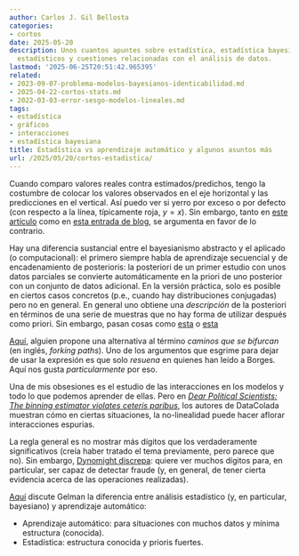 ```yaml
---
author: Carlos J. Gil Bellosta
categories:
- cortos
date: 2025-05-20
description: Unos cuantos apuntes sobre estadística, estadística bayesiana, gráficos
  estadísticos y cuestiones relacionadas con el análisis de datos.
lastmod: '2025-06-25T20:51:42.965395'
related:
- 2023-09-07-problema-modelos-bayesianos-identicabilidad.md
- 2025-04-22-cortos-stats.md
- 2022-03-03-error-sesgo-modelos-lineales.md
tags:
- estadística
- gráficos
- interacciones
- estadística bayesiana
title: Estadística vs aprendizaje automático y algunos asuntos más
url: /2025/05/20/cortos-estadistica/
---
```


Cuando comparo valores reales contra estimados/predichos, tengo la costumbre de colocar los valores observados en el eje horizontal y las predicciones en el vertical. Así puedo ver si yerro por exceso o por defecto (con respecto a la línea, típicamente roja, $y = x$). Sin embargo, tanto en [este artículo](https://www.sciencedirect.com/science/article/abs/pii/S0304380008002305) como en [esta entrada de blog](https://statmodeling.stat.columbia.edu/2025/05/11/plotting-truth-vs-predicted-value/), se argumenta en favor de lo contrario.

Hay una diferencia sustancial entre el bayesianismo abstracto y el aplicado (o computacional): el primero siempre habla de aprendizaje secuencial y de encadenamiento de posterioris: la posteriori de un primer estudio con unos datos parciales se convierte automáticamente en la priori de uno posterior con un conjunto de datos adicional. En la versión práctica, solo es posible en ciertos casos concretos (p.e., cuando hay distribuciones conjugadas) pero no en general. En general uno obtiene una _descripción_ de la posteriori en términos de una serie de muestras que no hay forma de utilizar después como priori. Sin embargo, pasan cosas como
[esta](https://statmodeling.stat.columbia.edu/2025/05/13/chaining-bayes-priors-from-posteriors/) o
[esta](https://statmodeling.stat.columbia.edu/2025/05/15/using-stan-to-do-sequential-bayesian-updating/.)

[Aquí](https://statmodeling.stat.columbia.edu/2025/03/20/why-i-use-the-term-forking-paths/), alguien propone una alternativa al término _caminos que se bifurcan_ (en inglés, _forking paths_). Uno de los argumentos que esgrime para dejar de usar la expresión es que solo _resuena_ en quienes han leído a Borges. Aquí nos gusta _particularmente_ por eso.

Una de mis obsesiones es el estudio de las interacciones en los modelos y todo lo que podemos aprender de ellas. Pero en [_Dear Political Scientists: The binning estimator violates ceteris paribus_](https://datacolada.org/123), los autores de DataColada muestran cómo en ciertas situaciones, la no-linealidad puede hacer aflorar interacciones espurias.

La regla general es no mostrar más dígitos que los verdaderamente significativos (creía haber tratado el tema previamente, pero parece que no). Sin embargo, [Dynomight discrepa](https://dynomight.substack.com/p/digits): quiere ver muchos dígitos para, en particular, ser capaz de detectar fraude (y, en general, de tener cierta evidencia acerca de las operaciones realizadas).

[Aquí](https://statmodeling.stat.columbia.edu/2023/01/14/bayesian-statistics-and-machine-learning-how-do-they-differ/) discute Gelman la diferencia entre análisis estadístico (y, en particular, bayesiano) y aprendizaje automático:
- Aprendizaje automático: para situaciones con muchos datos y mínima estructura (conocida).
- Estadística: estructura conocida y prioris fuertes.